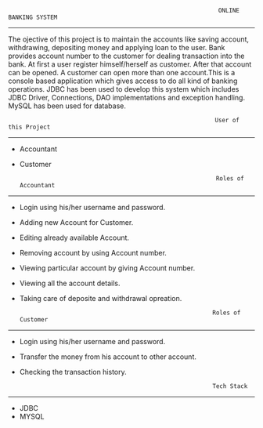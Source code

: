 
                                                                ONLINE BANKING SYSTEM 
-------------------------------------------------------------------------------------------------------------------------------------------------------------------------


The ojective of this project is to maintain the accounts like saving account, withdrawing, depositing money and applying loan to the user.
Bank provides account number to the customer for dealing transaction into the bank. At first a user register himself/herself as customer. 
After that account can be opened. A customer  can open more than one account.This is a console based application which gives access to do all kind of banking operations. JDBC has been used to develop this system which includes JDBC Driver, Connections, DAO implementations and exception handling. MySQL has been used for database.



                                                               User of this Project 
-------------------------------------------------------------------------------------------------------------------------------------------------------------------------

* Accountant 
* Customer

                                                              Roles of Accountant
-------------------------------------------------------------------------------------------------------------------------------------------------------------------------
* Login using his/her username and password.
* Adding new Account for Customer.
* Editing already available Account.
* Removing account by using Account number.
* Viewing particular account by giving Account number.
* Viewing all the account details.
* Taking care of deposite and withdrawal opreation.


                                                             Roles of Customer
-----------------------------------------------------------------------------------------------------------------------------------------------------------------------
* Login using his/her username and password.
* Transfer the money from his account to other account.
* Checking the transaction history.

                                                             Tech Stack
-----------------------------------------------------------------------------------------------------------------------------------------------------------------------
* JDBC 
* MYSQL



